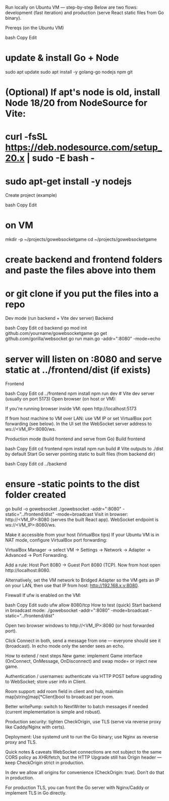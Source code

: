 Run locally on Ubuntu VM — step-by-step
Below are two flows: development (fast iteration) and production (serve React static files from Go binary).

Prereqs (on the Ubuntu VM)

bash
Copy
Edit
# update & install Go + Node
sudo apt update
sudo apt install -y golang-go nodejs npm git

# (Optional) If apt's node is old, install Node 18/20 from NodeSource for Vite:
# curl -fsSL https://deb.nodesource.com/setup_20.x | sudo -E bash -
# sudo apt-get install -y nodejs
Create project (example)

bash
Copy
Edit
# on VM
mkdir -p ~/projects/gowebsocketgame
cd ~/projects/gowebsocketgame

# create backend and frontend folders and paste the files above into them
# or git clone if you put the files into a repo
Dev mode (run backend + Vite dev server)
Backend

bash
Copy
Edit
cd backend
go mod init github.com/yourname/gowebsocketgame
go get github.com/gorilla/websocket
go run main.go -addr=":8080" -mode=echo
# server will listen on :8080 and serve static at ../frontend/dist (if exists)
Frontend

bash
Copy
Edit
cd ../frontend
npm install
npm run dev      # Vite dev server (usually on port 5173)
Open browser (on host or VM):

If you're running browser inside VM: open http://localhost:5173

If from host machine to VM over LAN: use VM IP or set VirtualBox port forwarding (see below). In the UI set the WebSocket server address to ws://<VM_IP>:8080/ws.

Production mode (build frontend and serve from Go)
Build frontend

bash
Copy
Edit
cd frontend
npm install
npm run build   # Vite outputs to ./dist by default
Start Go server pointing static to built files (from backend dir)

bash
Copy
Edit
cd ../backend
# ensure -static points to the dist folder created
go build -o gowebsocket
./gowebsocket -addr=":8080" -static="../frontend/dist" -mode=broadcast
Visit in browser: http://<VM_IP>:8080 (serves the built React app). WebSocket endpoint is ws://<VM_IP>:8080/ws.

Make it accessible from your host (VirtualBox tips)
If your Ubuntu VM is in NAT mode, configure VirtualBox port forwarding:

VirtualBox Manager → select VM → Settings → Network → Adapter → Advanced → Port Forwarding.

Add a rule: Host Port 8080 → Guest Port 8080 (TCP). Now from host open http://localhost:8080.

Alternatively, set the VM network to Bridged Adapter so the VM gets an IP on your LAN, then use that IP from host: http://192.168.x.y:8080.

Firewall
If ufw is enabled on the VM:

bash
Copy
Edit
sudo ufw allow 8080/tcp
How to test (quick)
Start backend in broadcast mode: ./gowebsocket -addr=":8080" -mode=broadcast -static="../frontend/dist"

Open two browser windows to http://<VM_IP>:8080 (or host forwarded port).

Click Connect in both, send a message from one — everyone should see it (broadcast). In echo mode only the sender sees an echo.

How to extend / next steps
New game: implement Game interface (OnConnect, OnMessage, OnDisconnect) and swap mode= or inject new game.

Authentication / usernames: authenticate via HTTP POST before upgrading to WebSocket; store user info in Client.

Room support: add room field in client and hub, maintain map[string]map[*Client]bool to broadcast per room.

Better writePump: switch to NextWriter to batch messages if needed (current implementation is simple and robust).

Production security: tighten CheckOrigin, use TLS (serve via reverse proxy like Caddy/Nginx with certs).

Deployment: Use systemd unit to run the Go binary; use Nginx as reverse proxy and TLS.

Quick notes & caveats
WebSocket connections are not subject to the same CORS policy as XHR/fetch, but the HTTP Upgrade still has Origin header — keep CheckOrigin strict in production.

In dev we allow all origins for convenience (CheckOrigin: true). Don’t do that in production.

For production TLS, you can front the Go server with Nginx/Caddy or implement TLS in Go directly.

